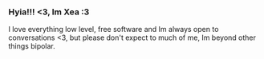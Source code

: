 ### Hyia!!! <3, Im Xea :3

I love everything low level, free software and Im always open to conversations <3, but please don't expect to much of me, Im beyond other things bipolar.
